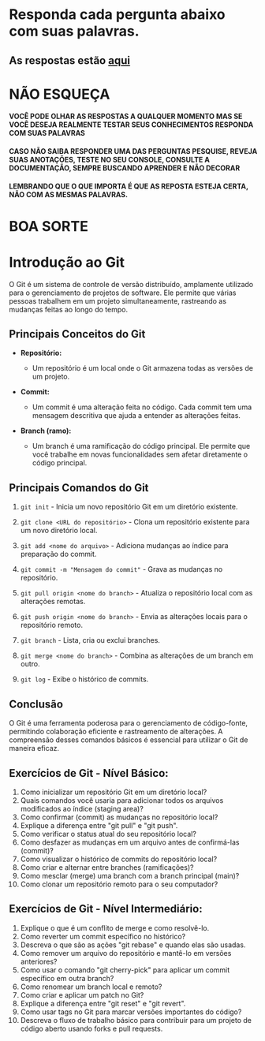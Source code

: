 # Responda cada pergunta abaixo com suas palavras.
## As respostas estão [aqui](https://github.com/heathcliff-akihiko/perguntas-git/blob/main/respostas.md)

# **NÃO ESQUEÇA**
#### VOCÊ PODE OLHAR AS RESPOSTAS A QUALQUER MOMENTO MAS SE VOCÊ DESEJA REALMENTE TESTAR SEUS CONHECIMENTOS RESPONDA COM SUAS PALAVRAS
#### CASO NÃO SAIBA RESPONDER UMA DAS PERGUNTAS PESQUISE, REVEJA SUAS ANOTAÇÕES, TESTE NO SEU CONSOLE, CONSULTE A DOCUMENTAÇÃO, SEMPRE BUSCANDO APRENDER E NÃO DECORAR
#### LEMBRANDO QUE O QUE IMPORTA É QUE AS REPOSTA ESTEJA CERTA, NÃO COM AS MESMAS PALAVRAS.

# BOA SORTE

# Introdução ao Git

O Git é um sistema de controle de versão distribuído, amplamente utilizado para o gerenciamento de projetos de software. Ele permite que várias pessoas trabalhem em um projeto simultaneamente, rastreando as mudanças feitas ao longo do tempo.

## Principais Conceitos do Git

- **Repositório:**
  - Um repositório é um local onde o Git armazena todas as versões de um projeto.

- **Commit:**
  - Um commit é uma alteração feita no código. Cada commit tem uma mensagem descritiva que ajuda a entender as alterações feitas.

- **Branch (ramo):**
  - Um branch é uma ramificação do código principal. Ele permite que você trabalhe em novas funcionalidades sem afetar diretamente o código principal.

## Principais Comandos do Git

1. `git init` - Inicia um novo repositório Git em um diretório existente.

2. `git clone <URL do repositório>` - Clona um repositório existente para um novo diretório local.

3. `git add <nome do arquivo>` - Adiciona mudanças ao índice para preparação do commit.

4. `git commit -m "Mensagem do commit"` - Grava as mudanças no repositório.

5. `git pull origin <nome do branch>` - Atualiza o repositório local com as alterações remotas.

6. `git push origin <nome do branch>` - Envia as alterações locais para o repositório remoto.

7. `git branch` - Lista, cria ou exclui branches.

8. `git merge <nome do branch>` - Combina as alterações de um branch em outro.

9. `git log` - Exibe o histórico de commits.

## Conclusão

O Git é uma ferramenta poderosa para o gerenciamento de código-fonte, permitindo colaboração eficiente e rastreamento de alterações. A compreensão desses comandos básicos é essencial para utilizar o Git de maneira eficaz.

## Exercícios de Git - Nível Básico:

 1. Como inicializar um repositório Git em um diretório local?
 2. Quais comandos você usaria para adicionar todos os arquivos
    modificados ao índice (staging area)?
 3. Como confirmar (commit) as mudanças no repositório local?
 4. Explique a diferença entre "git pull" e "git push".
 5. Como verificar o status atual do seu repositório local?
 6. Como desfazer as mudanças em um arquivo antes de confirmá-las
    (commit)?
 7. Como visualizar o histórico de commits do repositório local?
 8. Como criar e alternar entre branches (ramificações)?
 9. Como mesclar (merge) uma branch com a branch principal (main)?
 10. Como clonar um repositório remoto para o seu computador?

## Exercícios de Git - Nível Intermediário:

 1. Explique o que é um conflito de merge e como resolvê-lo.
 2. Como reverter um commit específico no histórico?
 3. Descreva o que são as ações "git rebase" e quando elas são usadas.
 4. Como remover um arquivo do repositório e mantê-lo em versões
    anteriores?
 5. Como usar o comando "git cherry-pick" para aplicar um commit
    específico em outra branch?
 6. Como renomear um branch local e remoto?
 7. Como criar e aplicar um patch no Git?
 8. Explique a diferença entre "git reset" e "git revert".
 9. Como usar tags no Git para marcar versões importantes do código?
 10. Descreva o fluxo de trabalho básico para contribuir para um projeto
     de código aberto usando forks e pull requests.
